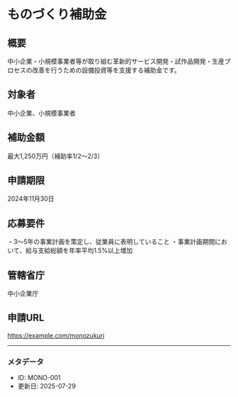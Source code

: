 # ものづくり補助金

## 概要
中小企業・小規模事業者等が取り組む革新的サービス開発・試作品開発・生産プロセスの改善を行うための設備投資等を支援する補助金です。

## 対象者
中小企業、小規模事業者

## 補助金額
最大1,250万円（補助率1/2〜2/3）

## 申請期限
2024年11月30日

## 応募要件
・3〜5年の事業計画を策定し、従業員に表明していること
・事業計画期間において、給与支給総額を年率平均1.5%以上増加

## 管轄省庁
中小企業庁

## 申請URL
https://example.com/monozukuri


---

### メタデータ
- ID: MONO-001
- 更新日: 2025-07-29